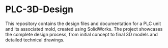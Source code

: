 # PLC-3D-Design
This repository contains the design files and documentation for a PLC unit and its associated mold, created using SolidWorks. The project showcases the complete design process, from initial concept to final 3D models and detailed technical drawings.
